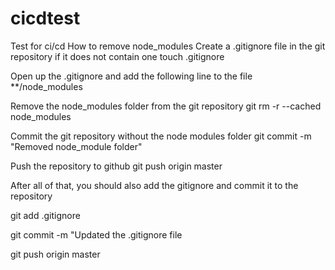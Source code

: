# cicdtest
Test for ci/cd
How to remove node_modules
Create a .gitignore file in the git repository if it does not contain one
touch .gitignore

Open up the .gitignore and add the following line to the file
**/node_modules

Remove the node_modules folder from the git repository
git rm -r --cached node_modules

Commit the git repository without the node modules folder
git commit -m "Removed node_module folder"

Push the repository to github
git push origin master

After all of that, you should also add the gitignore and commit it to the repository

git add .gitignore

git commit -m "Updated the .gitignore file

git push origin master
